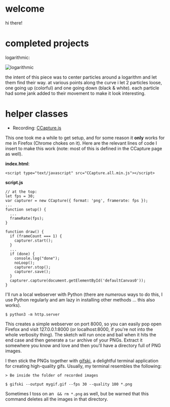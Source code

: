 # welcome

hi there!

# completed projects

logarithmic:

![logarithmic](https://assets.objkt.com/file/assets-001/KT1RJ6PbjHpwc3M5rw5s2Nbmefwbuwbdxton/5/6/467356/artifact.png)

the intent of this piece was to center particles around a logarithm and let them find their way.  at various points along the curve i let 2 particles loose, one going up (colorful) and one going down (black & white).  each particle had some jank added to their movement to make it look interesting.

# helper classes

* Recording: [CCapture.js](https://github.com/spite/ccapture.js)

This one took me a while to get setup, and for some reason it **only** works for me in Firefox (Chrome chokes on it).  Here are the relevant lines of code I insert to make this work (note: most of this is defined in the CCapture page as well).

**index.html**:

```
<script type="text/javascript" src="CCapture.all.min.js"></script>
```

**script.js**

```
// at the top:
let fps = 30;
var capturer = new CCapture({ format: 'png', framerate: fps });
...
function setup() {
  ...
  frameRate(fps);
}

function draw() {
  if (frameCount === 1) {
    capturer.start();
  }
  ...  
  if (done) {
    console.log("done");
    noLoop();
    capturer.stop();
    capturer.save();
  }
  capturer.capture(document.getElementById('defaultCanvas0'));
}
```

I'll run a local webserver with Python (there are *numerous* ways to do this, I use Python regularly and am lazy in installing other methods ... this also works).

`$ python3 -m http.server`

This creates a simple webserver on port 8000, so you can easily pop open Firefox and visit 127.0.0.1:8000 (or localhost:8000, if you're not into the whole verbosity thing).  The sketch will run once and bail when it hits the end case and then generate a `tar` archive of your PNGs.  Extract it somewhere you know and love and then you'll have a directory full of PNG images.

I then stick the PNGs together with [gifski](https://gif.ski/), a delightful terminal application for creating high-quality gifs. Usually, my terminal resembles the following:

```
> Be inside the folder of recorded images

$ gifski --output mygif.gif --fps 30 --quality 100 *.png
```

Sometimes I toss on an ` && rm *.png` as well, but be warned that this command deletes all the images in that directory.
